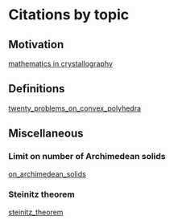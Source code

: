 # Citations by topic

## Motivation

[mathematics in crystallography](https://www.jstor.org/stable/30214185)

## Definitions

[twenty_problems_on_convex_polyhedra](https://www.jstor.org/stable/3612678)

## Miscellaneous 

### Limit on number of Archimedean solids

[on_archimedean_solids](https://www.jstor.org/stable/27961672)

### Steinitz theorem

[steinitz_theorem](https://matthewkendall.github.io/assets/steinitz.pdf)